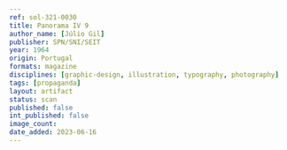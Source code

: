 ```yaml
---
ref: sol-321-0030
title: Panorama IV 9
author_name: [Júlio Gil]
publisher: SPN/SNI/SEIT
year: 1964
origin: Portugal
formats: magazine
disciplines: [graphic-design, illustration, typography, photography]
tags: [propaganda]
layout: artifact
status: scan
published: false
int_published: false
image_count:
date_added: 2023-06-16
---
```

